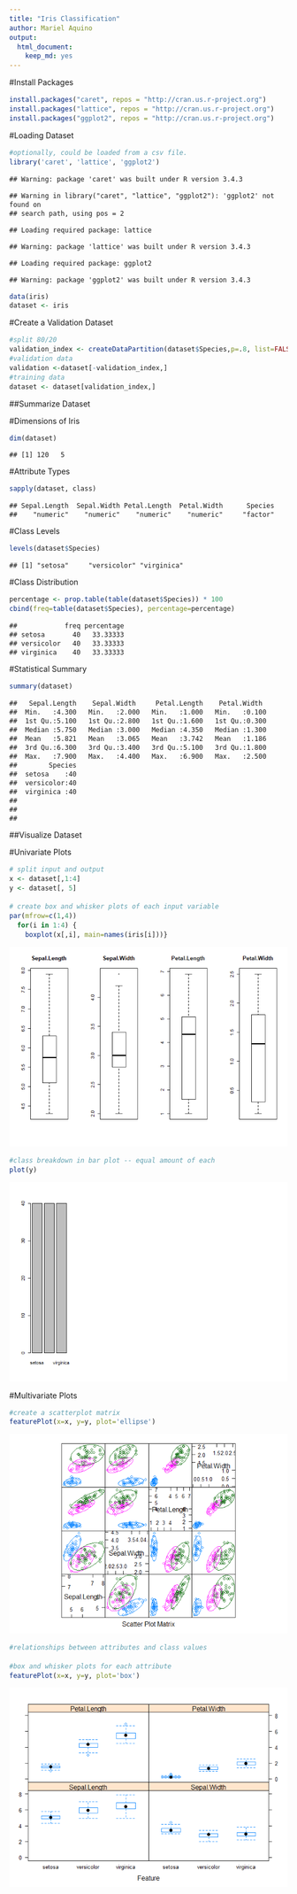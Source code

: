 ```yaml
---
title: "Iris Classification"
author: Mariel Aquino
output: 
  html_document: 
    keep_md: yes
---
```




#Install Packages


```r
install.packages("caret", repos = "http://cran.us.r-project.org")
install.packages("lattice", repos = "http://cran.us.r-project.org")
install.packages("ggplot2", repos = "http://cran.us.r-project.org")
```
#Loading Dataset


```r
#optionally, could be loaded from a csv file. 
library('caret', 'lattice', 'ggplot2')
```

```
## Warning: package 'caret' was built under R version 3.4.3
```

```
## Warning in library("caret", "lattice", "ggplot2"): 'ggplot2' not found on
## search path, using pos = 2
```

```
## Loading required package: lattice
```

```
## Warning: package 'lattice' was built under R version 3.4.3
```

```
## Loading required package: ggplot2
```

```
## Warning: package 'ggplot2' was built under R version 3.4.3
```

```r
data(iris)
dataset <- iris
```

#Create a Validation Dataset

```r
#split 80/20
validation_index <- createDataPartition(dataset$Species,p=.8, list=FALSE)
#validation data
validation <-dataset[-validation_index,]
#training data
dataset <- dataset[validation_index,]
```

##Summarize Dataset

#Dimensions of Iris

```r
dim(dataset)
```

```
## [1] 120   5
```
#Attribute Types

```r
sapply(dataset, class)
```

```
## Sepal.Length  Sepal.Width Petal.Length  Petal.Width      Species 
##    "numeric"    "numeric"    "numeric"    "numeric"     "factor"
```

#Class Levels

```r
levels(dataset$Species)
```

```
## [1] "setosa"     "versicolor" "virginica"
```
#Class Distribution

```r
percentage <- prop.table(table(dataset$Species)) * 100
cbind(freq=table(dataset$Species), percentage=percentage)
```

```
##            freq percentage
## setosa       40   33.33333
## versicolor   40   33.33333
## virginica    40   33.33333
```
#Statistical Summary


```r
summary(dataset)
```

```
##   Sepal.Length    Sepal.Width     Petal.Length    Petal.Width   
##  Min.   :4.300   Min.   :2.000   Min.   :1.000   Min.   :0.100  
##  1st Qu.:5.100   1st Qu.:2.800   1st Qu.:1.600   1st Qu.:0.300  
##  Median :5.750   Median :3.000   Median :4.350   Median :1.300  
##  Mean   :5.821   Mean   :3.065   Mean   :3.742   Mean   :1.186  
##  3rd Qu.:6.300   3rd Qu.:3.400   3rd Qu.:5.100   3rd Qu.:1.800  
##  Max.   :7.900   Max.   :4.400   Max.   :6.900   Max.   :2.500  
##        Species  
##  setosa    :40  
##  versicolor:40  
##  virginica :40  
##                 
##                 
## 
```

##Visualize Dataset

#Univariate Plots

```r
# split input and output
x <- dataset[,1:4]
y <- dataset[, 5]

# create box and whisker plots of each input variable
par(mfrow=c(1,4))
  for(i in 1:4) {
    boxplot(x[,i], main=names(iris[i]))}
```

![](irisclassification_files/figure-html/block_10-1.png)<!-- -->

```r
#class breakdown in bar plot -- equal amount of each
plot(y)
```

![](irisclassification_files/figure-html/block_10-2.png)<!-- -->

#Multivariate Plots

```r
#create a scatterplot matrix
featurePlot(x=x, y=y, plot='ellipse')
```

![](irisclassification_files/figure-html/block_11-1.png)<!-- -->

```r
#relationships between attributes and class values

#box and whisker plots for each attribute
featurePlot(x=x, y=y, plot='box')
```

![](irisclassification_files/figure-html/block_11-2.png)<!-- -->


